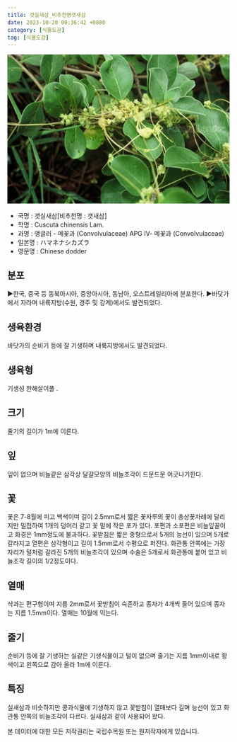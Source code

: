 ```yaml
---
title: 갯실새삼_비추천명갯새삼
date: 2023-10-20 00:36:42 +0800
category: [식물도감]
tag: [식물도감]
---
```




![갯실새삼[비추천명 : 갯새삼]](/assets/img/fileUpload/plants/basic/Convolvulaceae/Cuscuta/17432/1_th2.JPG)
- 국명 : 갯실새삼[비추천명 : 갯새삼]
- 학명 : Cuscuta chinensis Lam.
- 과명 : 앵글러 - 메꽃과 (Convolvulaceae) APG Ⅳ- 메꽃과 (Convolvulaceae)
- 일본명 : ハマネナシカズラ
- 영문명 : Chinese dodder


## 분포
▶한국, 중국 등 동북아시아, 중앙아시아, 동남아, 오스트레일리아에 분포한다.
▶바닷가에서 자라며 내륙지방(수원, 경주 및 강계)에서도 발견되었다.
## 생육환경
바닷가의 순비기 등에 잘 기생하며 내륙지방에서도 발견되었다.
## 생육형
기생성 한해살이풀 .
## 크기
줄기의 길이가 1m에 이른다.
## 잎
잎이 없으며 비늘같은 삼각상 달걀모양의 비늘조각이 드문드문 어긋나기한다.
## 꽃
꽃은 7-8월에 피고 백색이며 길이 2.5mm로서 짧은 꽃자루의 꽃이 총상꽃차례에 달리지만 밀접하여 1개의 덩어리 같고 꽃 밑에 작은 포가 있다. 포편과 소포편은 비늘잎꼴이고 화경은 1mm정도에 불과하다. 꽃받침은 짧은 종형으로서 5개의 능선이 있으며 5개로 갈라지고 열편은 삼각형이고 길이 1.5mm로서 수평으로 퍼진다. 화관통 안쪽에는 가장자리가 털처럼 갈라진 5개의 비늘조각이 있으며 수술은 5개로서 화관통에 붙어 있고 비늘조각 길이의 1/2정도이다.
## 열매
삭과는 편구형이며 지름 2mm로서 꽃받침이 숙존하고 종자가 4개씩 들어 있으며 종자는 지름 1.5mm이다. 열매는 10월에 익는다.
## 줄기
순비기 등에 잘 기생하는 실같은 기생식물이고 털이 없으며 줄기는 지름 1mm이내로 황색이고 왼쪽으로 감아 올라 1m에 이른다.
## 특징
실새삼과 비슷하지만 콩과식물에 기생하지 않고 꽃받침이 열매보다 길며 능선이 있고 화관통 안쪽의 비늘조각이 다르다. 실새삼과 같이 사용되어 왔다.






본 데이터에 대한 모든 저작권리는 국립수목원 또는 원저작자에게 있습니다.

